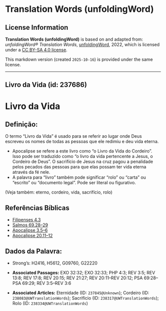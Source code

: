 # Translation Words (unfoldingWord)

## License Information

**Translation Words (unfoldingWord)** is based on and adapted from: _unfoldingWord® Translation Words_, [unfoldingWord](https://unfoldingword.org/utw), 2022, which is licensed under a [CC BY-SA 4.0 license](https://creativecommons.org/licenses/by-sa/4.0/legalcode.en).

This markdown version (created `2025-10-16`) is provided under the same license.



--------------------------------

## Livro da Vida (id: 237686)

Livro da Vida
=============

Definição:
----------

O termo “Livro da Vida” é usado para se referir ao lugar onde Deus escreveu os nomes de todas as pessoas que ele redimiu e deu vida eterna.

* Apocalipse se refere a este livro como “o Livro da Vida do Cordeiro”. Isso pode ser traduzido como “o livro da vida pertencente a Jesus, o Cordeiro de Deus”. O sacrifício de Jesus na cruz pagou a penalidade pelos pecados das pessoas para que elas possam ter vida eterna através da fé nele.
* A palavra para “livro” também pode significar “rolo” ou “carta” ou “escrito” ou “documento legal”. Pode ser literal ou figurativo.

(Veja também: eterno, cordeiro, vida, sacrifício, rolo)

Referências Bíblicas
--------------------

* [Filipenses 4\.3](https://ref.ly/Phil4:3)
* [Salmos 69\.28–29](https://ref.ly/Ps69:28-Ps69:29)
* [Apocalipse 3\.5–6](https://ref.ly/Rev3:5-Rev3:6)
* [Apocalipse 20\.11–12](https://ref.ly/Rev20:11-Rev20:12)

Dados da Palavra:
-----------------

* Strong’s: H2416, H5612, G09760, G22220

* **Associated Passages:** EXO 32:32; EXO 32:33; PHP 4:3; REV 3:5; REV 13:8; REV 17:8; REV 20:15; REV 21:27; REV 20:11–REV 20:12; PSA 69:28–PSA 69:29; REV 3:5–REV 3:6
* **Associated Articles:** Eternidade (ID: `237845@Unknown`); Cordeiro (ID: `238083@UWTranslationWords`); Sacrifício (ID: `238317@UWTranslationWords`); Rolo (ID: `238334@UWTranslationWords`)

